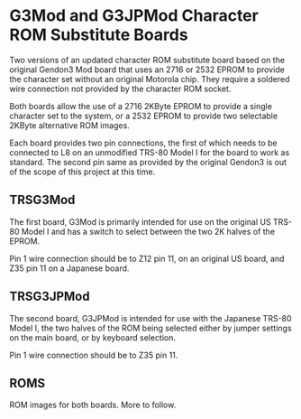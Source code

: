 # G3Mod and G3JPMod Character ROM Substitute Boards

Two versions of an updated character ROM substitute board based on the original Gendon3 Mod board that uses an 2716 or 2532 EPROM to provide the character set without an original Motorola chip. They require a soldered wire connection not provided by the character ROM socket.

Both boards allow the use of a 2716 2KByte EPROM to provide a single character set to the system, or a 2532 EPROM to provide two selectable 2KByte alternative ROM images.

Each board provides two pin connections, the first of which needs to be connected to L8 on an unmodified TRS-80 Model I for the board to work as standard. The second pin same as provided by the original Gendon3 is out of the scope of this project at this time.

## TRSG3Mod

The first board, G3Mod is primarily intended for use on the original US TRS-80 Model I and has a switch to select between the two 2K halves of the EPROM.

Pin 1 wire connection should be to Z12 pin 11, on an original US board, and Z35 pin 11 on a Japanese board.

## TRSG3JPMod

The second board, G3JPMod is intended for use with the Japanese TRS-80 Model I, the two halves of the ROM being selected either by jumper settings on the main board, or by keyboard selection.

Pin 1 wire connection should be to Z35 pin 11.

## ROMS

ROM images for both boards. More to follow.
